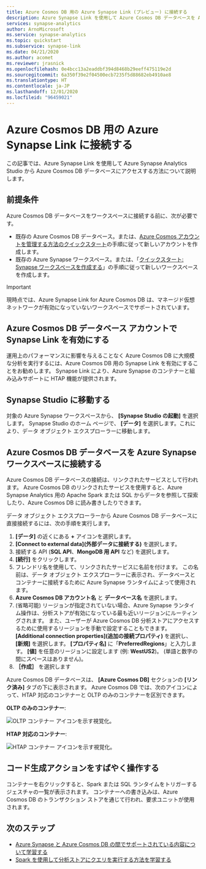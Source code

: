 ```yaml
---
title: Azure Cosmos DB 用の Azure Synapse Link (プレビュー) に接続する
description: Azure Synapse Link を使用して Azure Cosmos DB データベースを Azure Synapse ワークスペースに接続する方法について学習します。
services: synapse-analytics
author: ArnoMicrosoft
ms.service: synapse-analytics
ms.topic: quickstart
ms.subservice: synapse-link
ms.date: 04/21/2020
ms.author: acomet
ms.reviewer: jrasnick
ms.openlocfilehash: 0e4bcc13a2eaddbf394d8468b29eeff475119e2d
ms.sourcegitcommit: 6a350f39e2f04500ecb7235f5d88682eb4910ae8
ms.translationtype: HT
ms.contentlocale: ja-JP
ms.lasthandoff: 12/01/2020
ms.locfileid: "96459021"
---
```

# <a name="connect-to-azure-synapse-link-for-azure-cosmos-db"></a>Azure Cosmos DB 用の Azure Synapse Link に接続する

この記事では、Azure Synapse Link を使用して Azure Synapse Analytics Studio から Azure Cosmos DB データベースにアクセスする方法について説明します。

## <a name="prerequisites"></a>前提条件

Azure Cosmos DB データベースをワークスペースに接続する前に、次が必要です。

* 既存の Azure Cosmos DB データベース。または、[Azure Cosmos アカウントを管理する方法のクイックスタート](https://docs.microsoft.com/azure/cosmos-db/how-to-manage-database-account)の手順に従って新しいアカウントを作成します。
* 既存の Azure Synapse ワークスペース。または、「[クイックスタート: Synapse ワークスペースを作成する](https://docs.microsoft.com/azure/synapse-analytics/quickstart-create-workspace)」の手順に従って新しいワークスペースを作成します。

> [!IMPORTANT]
> 現時点では、Azure Synapse Link for Azure Cosmos DB は、マネージド仮想ネットワークが有効になっていないワークスペースでサポートされています。

## <a name="enable-synapse-link-on-an-azure-cosmos-db-database-account"></a>Azure Cosmos DB データベース アカウントで Synapse Link を有効にする

運用上のパフォーマンスに影響を与えることなく Azure Cosmos DB に大規模な分析を実行するには、Azure Cosmos DB 用の Synapse Link を有効にすることをお勧めします。 Synapse Link により、Azure Synapse のコンテナーと組み込みサポートに HTAP 機能が提供されます。

## <a name="go-to-synapse-studio"></a>Synapse Studio に移動する

対象の Azure Synapse ワークスペースから、 **[Synapse Studio の起動]** を選択します。 Synapse Studio のホーム ページで、 **[データ]** を選択します。これにより、データ オブジェクト エクスプローラーに移動します。

## <a name="connect-an-azure-cosmos-db-database-to-an-azure-synapse-workspace"></a>Azure Cosmos DB データベースを Azure Synapse ワークスペースに接続する

Azure Cosmos DB データベースの接続は、リンクされたサービスとして行われます。 Azure Cosmos DB のリンクされたサービスを使用すると、Azure Synapse Analytics 用の Apache Spark または SQL からデータを参照して探索したり、Azure Cosmos DB に読み書きしたりできます。

データ オブジェクト エクスプローラーから Azure Cosmos DB データベースに直接接続するには、次の手順を実行します。

1. **[データ]** の近くにある **+** アイコンを選択します。
1. **[Connect to external data]\(外部データに接続する\)** を選択します。
1. 接続する API (**SQL API**、**MongoDB 用 API** など) を選択します。
1. **[続行]** をクリックします。
1. フレンドリ名を使用して、リンクされたサービスに名前を付けます。 この名前は、データ オブジェクト エクスプローラーに表示され、データベースとコンテナーに接続するために Azure Synapse ランタイムによって使用されます。
1. **Azure Cosmos DB アカウント名** と **データベース名** を選択します。
1. (省略可能) リージョンが指定されていない場合、Azure Synapse ランタイム操作は、分析ストアが有効になっている最も近いリージョンにルーティングされます。 また、ユーザーが Azure Cosmos DB 分析ストアにアクセスするために使用するリージョンを手動で設定することもできます。 **[Additional connection properties]\(追加の接続プロパティ\)** を選択し、 **[新規]** を選択します。 **[プロパティ名]** に「**PreferredRegions**」と入力します。 **[値]** を任意のリージョンに設定します (例: **WestUS2**)。 (単語と数字の間にスペースはありません)。
1. **［作成］** を選択します

Azure Cosmos DB データベースは、 **[Azure Cosmos DB]** セクションの **[リンク済み]** タブの下に表示されます。 Azure Cosmos DB では、次のアイコンによって、HTAP 対応のコンテナーと OLTP のみのコンテナーを区別できます。

**OLTP のみのコンテナー**:

![OLTP コンテナー アイコンを示す視覚化。](../media/quickstart-connect-synapse-link-cosmosdb/oltp-container.png)

**HTAP 対応のコンテナー**:

![HTAP コンテナー アイコンを示す視覚化。](../media/quickstart-connect-synapse-link-cosmosdb/htap-container.png)

## <a name="quickly-interact-with-code-generated-actions"></a>コード生成アクションをすばやく操作する

コンテナーを右クリックすると、Spark または SQL ランタイムをトリガーするジェスチャの一覧が表示されます。 コンテナーへの書き込みは、Azure Cosmos DB のトランザクション ストアを通じて行われ、要求ユニットが使用されます。  

## <a name="next-steps"></a>次のステップ

* [Azure Synapse と Azure Cosmos DB の間でサポートされている内容について学習する](./concept-synapse-link-cosmos-db-support.md)
* [Spark を使用して分析ストアにクエリを実行する方法を学習する](./how-to-query-analytical-store-spark.md)
